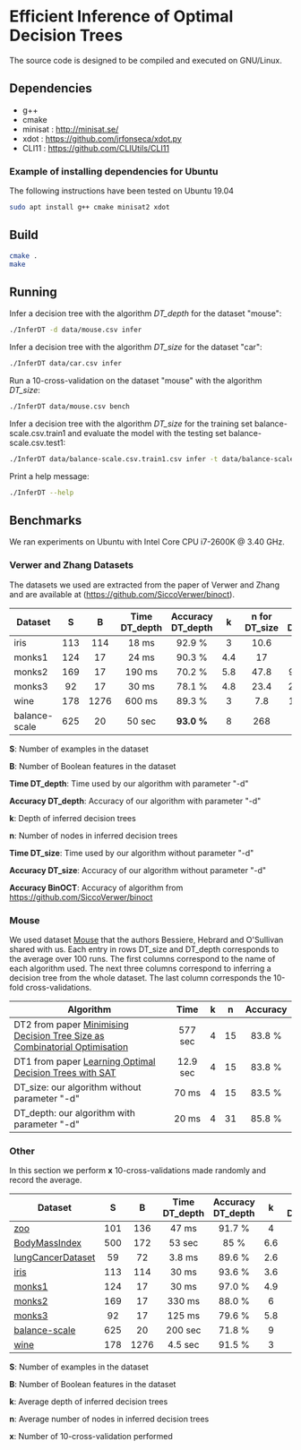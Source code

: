 # Efficient Inference of Optimal Decision Trees

The source code is designed to be compiled and executed on GNU/Linux.

## Dependencies

- g++
- cmake
- minisat : http://minisat.se/
- xdot : https://github.com/jrfonseca/xdot.py
- CLI11 : https://github.com/CLIUtils/CLI11

### Example of installing dependencies for Ubuntu

The following instructions have been tested on Ubuntu 19.04

```bash
sudo apt install g++ cmake minisat2 xdot
```

## Build

```bash
cmake .
make
```

## Running

Infer a decision tree with the algorithm *DT_depth* for the dataset "mouse":

```bash
./InferDT -d data/mouse.csv infer
```

Infer a decision tree with the algorithm *DT_size* for the dataset "car":

```bash
./InferDT data/car.csv infer
```

Run a 10-cross-validation on the dataset "mouse" with the algorithm *DT_size*:

```bash
./InferDT data/mouse.csv bench
```

Infer a decision tree with the algorithm *DT_size* for the training set balance-scale.csv.train1 and evaluate the model with the testing set balance-scale.csv.test1:

```bash
./InferDT data/balance-scale.csv.train1.csv infer -t data/balance-scale.csv.test1.csv
```

Print a help message:

```bash
./InferDT --help
```

## Benchmarks

We ran experiments on Ubuntu with Intel Core CPU i7-2600K @ 3.40 GHz.

### Verwer and Zhang Datasets
The datasets we used are extracted from the paper of Verwer and Zhang and are available at
(https://github.com/SiccoVerwer/binoct).

| Dataset       |  S   |  B   | Time  DT_depth | Accuracy DT_depth |  k   | n for DT_size | Time  DT_size | Accuracy  DT_size | Accuracy BinOCT* |
| ------------- | :--: | :--: | :------------: | :---------------: | :--: | :-----------: | :-----------: | :---------------: | ---------------- |
| iris          | 113  | 114  |     18 ms      |      92.9 %       |  3   |     10.6      |     30 ms     |      93.2 %       | **98.4 %**       |
| monks1        | 124  |  17  |     24 ms      |      90.3 %       | 4.4  |      17       |     80 ms     |    **95.5 %**     | 87.1 %           |
| monks2        | 169  |  17  |     190 ms     |      70.2 %       | 5.8  |     47.8      |    9.1 sec    |    **74.0 %**     | 63.3 %           |
| monks3        |  92  |  17  |     30 ms      |      78.1 %       | 4.8  |     23.4      |    210 ms     |      82.6 %       | **93.5 %**       |
| wine          | 178  | 1276 |     600 ms     |      89.3 %       |  3   |      7.8      |    1.2 sec    |    **92.0 %**     | 88.9 %           |
| balance-scale | 625  |  20  |     50 sec     |    **93.0 %**     |  8   |      268      |    183 sec    |      92.6 %       | 77.5 %           |

**S**: Number of examples in the dataset

**B**: Number of Boolean features in the dataset

**Time  DT_depth**: Time used by our algorithm with parameter "-d"

**Accuracy DT_depth**: Accuracy of our algorithm with parameter "-d"

**k**: Depth of inferred decision trees

**n**: Number of nodes in inferred decision trees

**Time  DT_size**: Time used by our algorithm without parameter "-d"

**Accuracy DT_size**: Accuracy of our algorithm without parameter "-d"

**Accuracy BinOCT**: Accuracy of algorithm from https://github.com/SiccoVerwer/binoct

### Mouse

We used dataset [Mouse](https://raw.githubusercontent.com/FlorentAvellaneda/InferDT/master/data/mouse.csv) that the authors Bessiere, Hebrard and O'Sullivan shared with us. Each entry in rows DT\_size and DT\_depth corresponds to the average over 100 runs. The first columns correspond to the name of each algorithm used. The next three columns correspond to inferring a decision tree from the whole dataset. The last column corresponds the 10-fold cross-validations.

| Algorithm                                                    |   Time   |  k   |  n   | Accuracy |
| ------------------------------------------------------------ | :------: | :--: | :--: | :------: |
| DT2 from paper [Minimising Decision Tree Size as Combinatorial Optimisation](http://homepages.laas.fr/ehebrard/papers/cp2009b.pdf) | 577 sec  |  4   |  15  |  83.8 %  |
| DT1 from paper [Learning Optimal Decision Trees with SAT](https://www.ijcai.org/proceedings/2018/0189.pdf) | 12.9 sec |  4   |  15  |  83.8 %  |
| DT_size: our algorithm without parameter "-d"                |  70 ms   |  4   |  15  |  83.5 %  |
| DT_depth: our algorithm with parameter "-d"               |  20 ms   |  4   |  31  |  85.8 %  |

### Other

In this section we perform **x** 10-cross-validations made randomly and record the average.


| Dataset                                                      |  S   |  B   | Time  DT_depth | Accuracy DT_depth |  k   | n for DT_size | Time  DT_size | Accuracy  DT_size | x    |
| ------------------------------------------------------------ | :--: | :--: | :------------: | :---------------: | :--: | :-----------: | :-----------: | :---------------: | ---- |
| [zoo](http://archive.ics.uci.edu/ml/datasets/Zoo)            | 101  | 136  |     47 ms      |      91.7 %       |  4   |      20       |    200 ms     |       91 %        | 200  |
| [BodyMassIndex](https://www.kaggle.com/yersever/500-person-gender-height-weight-bodymassindex) | 500  | 172  |     53 sec     |       85 %        | 6.6  | 109              |  6.4 h             |  85.4 %                 | 1    |
| [lungCancerDataset](https://www.kaggle.com/yusufdede/lung-cancer-dataset) |  59  |  72  |     3.8 ms     |      89.6 %       | 2.6  |       7       |    7.5 ms     |      90.6 %       | 200  |
| [iris](https://raw.githubusercontent.com/FlorentAvellaneda/InferDT/master/data/iris.csv) |  113  |  114  |     30 ms     |      93.6 %       | 3.6  |       14       |    120 ms     |      94.0 %       | 200  |
| [monks1](https://raw.githubusercontent.com/FlorentAvellaneda/InferDT/master/data/monks1.csv) |  124  |  17  |     30 ms     |      97.0 %       | 4.9  |       15       |    140 ms     |      99.5 %       | 200  |
| [monks2](https://raw.githubusercontent.com/FlorentAvellaneda/InferDT/master/data/monks2.csv) |  169  |  17  |     330 ms     |      88.0 %       | 6  |       64       |    9.3 sec     |      88.7 %       | 100  |
| [monks3](https://raw.githubusercontent.com/FlorentAvellaneda/InferDT/master/data/monks3.csv) |  92  |  17  |     125 ms     |      79.6 %       | 5.8  |       35.5       |    2.5 sec     |      81.5 %       | 800  |
| [balance-scale](https://raw.githubusercontent.com/FlorentAvellaneda/InferDT/master/data/balance-scale.csv) |  625  |  20  |      200 sec     |      71.8 %       | 9  |       276       |    11 h     |      73.6 %       | 1  |
| [wine](https://raw.githubusercontent.com/FlorentAvellaneda/InferDT/master/data/wine.csv) |  178  | 1276  |      4.5 sec     |      91.5 %       | 3  |              |     sec     |       %       | 200  |

**S**: Number of examples in the dataset

**B**: Number of Boolean features in the dataset

**k**: Average depth of inferred decision trees

**n**: Average number of nodes in inferred decision trees

**x**: Number of 10-cross-validation performed








